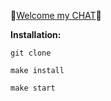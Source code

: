 🚀[Welcome my CHAT](https://frontend-project-12-production-5a8b.up.railway.app/)🚀

**Installation:**

```
git clone
```

```
make install
```

```
make start
```
